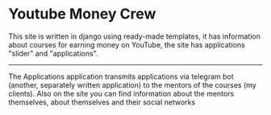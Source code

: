 # Youtube Money Crew
This site is written in django using ready-made templates, it has information about courses for earning money on YouTube, the site has applications "slider" and "applications". 
***
The Applications application transmits applications via telegram bot (another, separately written application) to the mentors of the courses (my clients). Also on the site you can find information about the mentors themselves, about themselves and their social networks 
